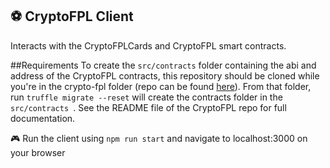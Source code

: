 ## ⚽️ CryptoFPL Client

Interacts with the CryptoFPLCards and CryptoFPL smart contracts.

##Requirements
To create the `src/contracts` folder containing the abi and address of the CryptoFPL contracts, this repository should be cloned while you're in the crypto-fpl folder (repo can be found [here](https://github.com/nichanank/crypto-fpl)). From that folder, run `truffle migrate --reset` will create the contracts folder in the `src/contracts `. See the README file of the CryptoFPL repo for full documentation. 

🎮 Run the client using `npm run start` and navigate to localhost:3000 on your browser